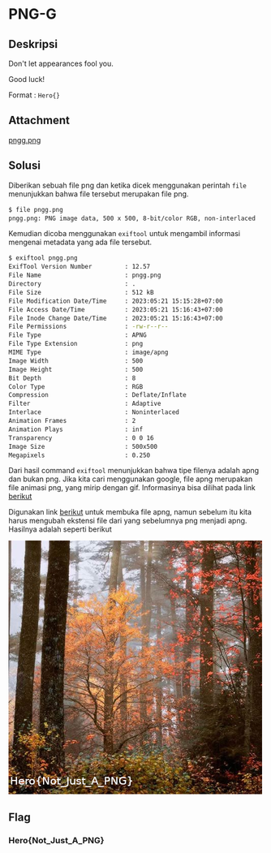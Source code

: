# PNG-G

## Deskripsi
Don't let appearances fool you.

Good luck!

Format : `Hero{}`

## Attachment
[pngg.png](./Challenge/pngg.png)

## Solusi
Diberikan sebuah file png dan ketika dicek menggunakan perintah `file` menunjukkan bahwa file tersebut merupakan file png.

```bash
$ file pngg.png
pngg.png: PNG image data, 500 x 500, 8-bit/color RGB, non-interlaced
```

Kemudian dicoba menggunakan `exiftool` untuk mengambil informasi mengenai metadata yang ada file tersebut.

```bash
$ exiftool pngg.png
ExifTool Version Number         : 12.57
File Name                       : pngg.png
Directory                       : .
File Size                       : 512 kB
File Modification Date/Time     : 2023:05:21 15:15:28+07:00
File Access Date/Time           : 2023:05:21 15:16:43+07:00
File Inode Change Date/Time     : 2023:05:21 15:16:43+07:00
File Permissions                : -rw-r--r--
File Type                       : APNG
File Type Extension             : png
MIME Type                       : image/apng
Image Width                     : 500
Image Height                    : 500
Bit Depth                       : 8
Color Type                      : RGB
Compression                     : Deflate/Inflate
Filter                          : Adaptive
Interlace                       : Noninterlaced
Animation Frames                : 2
Animation Plays                 : inf
Transparency                    : 0 0 16
Image Size                      : 500x500
Megapixels                      : 0.250
```

Dari hasil command `exiftool` menunjukkan bahwa tipe filenya adalah apng dan bukan png. 
Jika kita cari menggunakan google, file apng merupakan file animasi png, yang mirip dengan gif.
Informasinya bisa dilihat pada link [berikut](https://docs.fileformat.com/image/apng/)

Digunakan link [berikut](https://products.groupdocs.app/viewer/apng) untuk membuka file apng, namun sebelum itu kita harus mengubah ekstensi file dari yang sebelumnya png menjadi apng.
Hasilnya adalah seperti berikut

![flag](./flag.png)

## Flag
### Hero{Not_Just_A_PNG}
